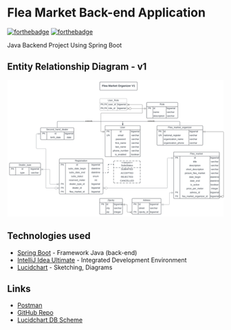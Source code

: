 # Flea Market Back-end Application

[![forthebadge](http://forthebadge.com/images/badges/built-with-love.svg)](http://forthebadge.com)
[![forthebadge](https://forthebadge.com/images/badges/powered-by-coffee.svg)](https://forthebadge.com)


Java Backend Project Using Spring Boot

## Entity Relationship Diagram - v1 

![ERD](src/main/resources/docs/diagrams/flea_market_organizer.svg)

## Technologies used

* [Spring Boot](https://start.spring.io/) - Framework Java (back-end)
* [IntelliJ Idea Ultimate](https://www.jetbrains.com/idea/) - Integrated Development Environment
* [Lucidchart](https://www.lucidchart.com/) - Sketching, Diagrams

## Links

* [Postman](https://www.postman.com/)
* [GitHub Repo](https://github.com/keivy-git/tftic-labo-solo-back)
* [Lucidchart DB Scheme](https://lucid.app/lucidchart/1e46af63-bf36-4c3a-9403-d64a0de8f505/edit?viewport_loc=-2004%2C-3%2C2466%2C1196%2C0_0&invitationId=inv_47d2c717-0833-4a51-9e90-6f9bcc81a03e)

